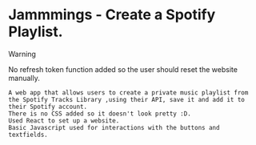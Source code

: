 # Jammmings - Create a Spotify Playlist.
> [!WARNING]
> No refresh token function added so the user should reset the website manually.

    A web app that allows users to create a private music playlist from the Spotify Tracks Library ,using their API, save it and add it to their Spotify account. 
    There is no CSS added so it doesn't look pretty :D. 
    Used React to set up a website.
    Basic Javascript used for interactions with the buttons and textfields. 

